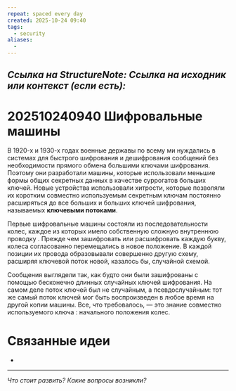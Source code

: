 ```yaml
---
repeat: spaced every day
created: 2025-10-24 09:40
tags:
  - security
aliases:
  -
---
```

*Ссылка на StructureNote:*
*Ссылка на исходник или контекст (если есть):*
-

# 202510240940 Шифровальные машины

В 1920-х и 1930-х годах военные державы по всему ми нуждались в системах для быстрого шифрования и дешифрования сообщений без необходимости прямого обмена большими ключами шифрования. Поэтому они разработали машины, которые использовали меньшие формы общих секретных данных в качестве суррогатов больших ключей. Новые устройства использовали хитрости, которые позволяли их коротким совместно используемым секретным ключам постоянно расширяться до все больших и больших ключей шифрования, называемых **ключевыми потоками**.

Первые шифровальные машины состояли из последовательности колес, каждое из которых имело собственную сложную внутреннюю проводку . Прежде чем зашифровать или расшифровать каждую букву, колеса согласованно перемещались в новое положение. В каждой позиции их провода образовывали совершенно другую схему, расширяя ключевой поток новой, казалось бы, случайной схемой.

Сообщения выглядели так, как будто они были зашифрованы с помощью бесконечно длинных случайных ключей шифрования. На самом деле поток ключей был не случайным, а псевдослучайным: тот же самый поток ключей мог быть воспроизведен в любое время на другой копии машины. Все, что требовалось, — это знание совместно используемого ключа : начального положения колес.

# Связанные идеи

- 

---

*Что стоит развить? Какие вопросы возникли?*
